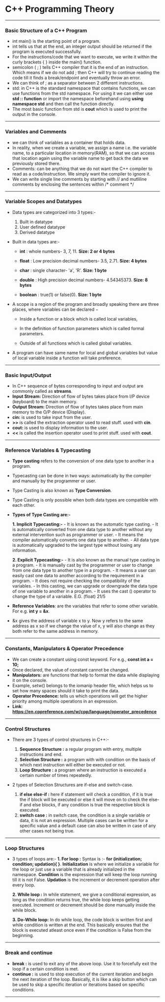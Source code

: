 # **C++ Programming Theory**

***

### **Basic Structure of a C++ Program**

- int main() is the starting point of a program.
- int tells us that at the end, an integer output should be returned if the program is executed successfully.
- For the instructions/code that we want to execute, we write it within the curly brackets { } inside the main() function.
- semicolon ( ; ) tells C++ compiler that it is the end of an instruction. Which means if we do not add ; then C++ will try to continue reading the code till it finds a break/endpoint and eventually throw an error.
- We can think of ; as a separator between 2 different instructions.
- std: in C++ is the standard namespace that contains functions, we can use functions from the std namespace. For using it we can either use **std :: function** or import the namespace beforehand using **using namespace std** and then call the function directly.
- The most basic function from std is **cout** which is used to print the output in the console.

***

### **Variables and Comments**

- we can think of variables as a container that holds data.
- In reality, when we create a variable, we assign a name i.e. the variable name, to a particular location in memory(RAM), so that we can access that location again using the variable name to get back the data we previously stored there.
- Comments: can be anything that we do not want the C++ compiler to read as a code/instruction. We simply want the compiler to ignore it. 
- We can write single line comments by starting with // and mutliline comments by enclosing the sentences within /* comment */

***

### **Variable Scopes and Datatypes**

- Data types are categorized into 3 types:-
    1. Built in datatype
    2. User defined datatype
    3. Derived datatype

- Built in data types are:-
    - **int** : whole numbers- 3, 7, 11. **Size: 2 or 4 bytes**
            
    - **float** : Low precision decimal numbers- 3.5, 2.71. **Size: 4 bytes**
    - **char** : single character- 'a', 'R'. **Size: 1 byte**
    - **double** : High precision decimal numbers- 4.54345373. **Size: 8 bytes**
    - **boolean** : true(1) or false(0). **Size: 1 byte**

- A scope is a region of the program and broadly speaking there are three places, where variables can be declared −

    - Inside a function or a block which is called local variables,

    - In the definition of function parameters which is called formal parameters.

    - Outside of all functions which is called global variables.

- A program can have same name for local and global variables but value of local variable inside a function will take preference.

***

### **Basic Input/Output**

- In C++ sequence of bytes corresponding to input and output are commonly called as **streams**.
- **Input Stream:** Direction of flow of bytes takes place from I/P device (keyboard) to the main memory.
- **Output Stream:** Direction of flow of bytes takes place from main memory to the O/P device (Display).
- **cin:** is used to take input from the user.
- **>>** is called the extraction operator used to read stuff. used with **cin**.
- **cout:** is used to display information to the user.
- **<<** is called the insertion operator used to print stuff. used with **cout**.

***

### **Reference Variables & Typecasting**

- **Type casting** refers to the conversion of one data type to another in a program. 
- Typecasting can be done in two ways: automatically by the compiler and manually by the programmer or user. 
- Type Casting is also known as **Type Conversion**.
- Type Casting is only possible when both data types are compatible with each other.
- **Types of Type Casting are:-**

    **1. Implicit Typecasting:-**
        - It is known as the automatic type casting.
        - It is automatically converted from one data type to another without any external intervention such as programmer or user. 
        - It means the compiler automatically converts one data type to another.
        - All data type is automatically upgraded to the largest type without losing any information.
    
    **2. Explicit Typecasting:-**
        - It is also known as the manual type casting in a program.
        - It is manually cast by the programmer or user to change from one data type to another type in a program. - It means a user can easily cast one data to another according to the requirement in a program.
        - It does not require checking the compatibility of the variables.
        - In this casting, we can upgrade or downgrade the data type of one variable to another in a program.
        - It uses the cast () operator to change the type of a variable. E.G. (float) 21/5

- **Reference Variables**: are the variables that refer to some other variable. For e.g. **int y = &x**.
- &x gives the address of variable x to y. Now y refers to the same address as x so if we change the value of x, y will also change as they both refer to the same address in memory.

***

### **Constants, Manipulators & Operator Precedence**

- We can create a constant using const keyword. For e.g., **const int a = 10;**
- Once declared, the value of constant cannot be changed.
- **Manipulators:** are functions that help to format the data while displaying it on the console.
- Example, setw() belongs to the iomanip header file, which helps us to set how many spaces should it take to print the data.
- **Operator Precedence:** tells us which operations will get the higher priority among multiple operations in an expression.
- **Link: https://en.cppreference.com/w/cpp/language/operator_precedence**

***

### **Control Structures**

- There are 3 types of control structures in C++:-

    1. **Sequence Structure :** a regular program with entry, multiple instructions and end.
    2. **Selection Structure :** a program with with condition on the basis of which next instruction will either be executed or not.
    3. **Loop Structure :** a program where an instruction is executed a certain number of times repeatedly.

- 2 types of Selection Structures are if-else and switch-case.
    1. **if else else-if :** here if statement will check a condition, if it is true the if block will be executed or else it will move on to check the else-if and else blocks, if any condition is true the respective block is executed.
    2. **switch case :** in switch case, the condition is a single variable or data, it is not an expression. Multiple cases can be written for a specific value and a default case can also be written in case of any other cases not being true.

***

### **Loop Structures**

- 3 types of loops are:-
    **1. For loop :** Syntax is :- **for (initialization; condition; updation){ }**. **Initialization** is where we initialize a variable for the loop or just use a variable that is already initialized in the namespace. **Condition** is the expression that will keep the loop running till it is not False. **Updation** is the increment or decrement operation after every loop.  

    **2. While loop :** In while statement, we give a conditional expression, as long as the condition returns true, the while loop keeps getting executed. Increment or decrement should be done manually inside the while block.

    **3. Do-While loop:** In do while loop, the code block is written first and while condition is written at the end. This basically ensures that the block is executed atleast once even if the condition is False from the beginning.

***

### **Break and continue**

- **break :** is used to exit any of the above loop. Use it to forcefully exit the loop if a certain condition is met.
- **continue :** is used to stop execution of the current iteration and begin the next iteration of the loop. Basically, it is like a skip button which can be used to skip a specific iteration or iterations based on specific conditions.

***

